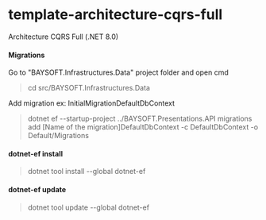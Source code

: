 # template-architecture-cqrs-full
Architecture CQRS Full (.NET 8.0)

#### Migrations

Go to "BAYSOFT.Infrastructures.Data" project folder and open cmd
> cd src/BAYSOFT.Infrastructures.Data

Add migration ex: InitialMigrationDefaultDbContext
> dotnet ef --startup-project ../BAYSOFT.Presentations.API migrations add [Name of the migration]DefaultDbContext -c DefaultDbContext -o Default/Migrations


#### dotnet-ef install
> dotnet tool install --global dotnet-ef

#### dotnet-ef update
> dotnet tool update --global dotnet-ef

